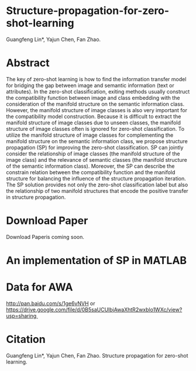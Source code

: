 
# Structure-propagation-for-zero-shot-learning
Guangfeng Lin*, Yajun Chen, Fan Zhao.

# Abstract
The key of zero-shot learning is how to find the information
transfer model for bridging the gap between image and semantic
information (text or attributes). In the zero-shot classification,
exiting methods usually construct the compatibility function between
image and class embedding with the consideration of the manifold
structure on the semantic information class. However, the manifold
structure of image classes is also very important for the compatibility
model construction. Because it is difficult to extract the manifold
structure of image classes due to unseen classes, the manifold structure
of image classes often is ignored for zero-shot classification. To
utilize the manifold structure of image classes for complementing the
manifold structure on the semantic information class, we propose
structure propagation (SP) for improving the zero-shot classification. SP
can jointly consider the relationship of image classes (the manifold
structure of the image class) and the relevance of semantic classes (the
manifold structure of the semantic information class). Moreover, the SP
can describe the constrain relation between the compatibility function
and the manifold structure for balancing the influence of the structure
propagation iteration. The SP solution provides not only the zero-shot
classification label but also the relationship of two manifold structures
that encode the positive transfer in structure propagation.

# Download Paper
Download Paperis coming soon.

# An implementation of SP in MATLAB
# Data for AWA
http://pan.baidu.com/s/1ge6vNVH or https://drive.google.com/file/d/0B5saUCUlbjAwaXhtR2wxblo1WXc/view?usp=sharing 


# Citation
Guangfeng Lin*, Yajun Chen, Fan Zhao. Structure propagation for zero-shot learning.
